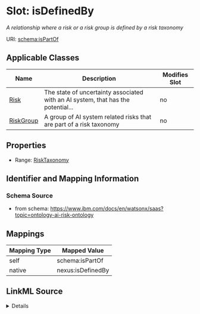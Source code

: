 

# Slot: isDefinedBy


_A relationship where a risk or a risk group is defined by a risk taxonomy_





URI: [schema:isPartOf](http://schema.org/isPartOf)



<!-- no inheritance hierarchy -->





## Applicable Classes

| Name | Description | Modifies Slot |
| --- | --- | --- |
| [Risk](Risk.md) | The state of uncertainty associated with an AI system, that has the potential... |  no  |
| [RiskGroup](RiskGroup.md) | A group of AI system related risks that are part of a risk taxonomy |  no  |







## Properties

* Range: [RiskTaxonomy](RiskTaxonomy.md)





## Identifier and Mapping Information







### Schema Source


* from schema: https://www.ibm.com/docs/en/watsonx/saas?topic=ontology-ai-risk-ontology




## Mappings

| Mapping Type | Mapped Value |
| ---  | ---  |
| self | schema:isPartOf |
| native | nexus:isDefinedBy |




## LinkML Source

<details>
```yaml
name: isDefinedBy
description: A relationship where a risk or a risk group is defined by a risk taxonomy
from_schema: https://www.ibm.com/docs/en/watsonx/saas?topic=ontology-ai-risk-ontology
rank: 1000
slot_uri: schema:isPartOf
alias: isDefinedBy
domain_of:
- RiskGroup
- Risk
range: RiskTaxonomy

```
</details>